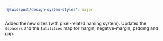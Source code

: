 ```yaml
---
'@swisspost/design-system-styles': major
---
```


Added the new sizes (with pixel-related naming system). Updated the `$spacers` and the `$utilities` map for margin, negative-margin, padding and gap.
